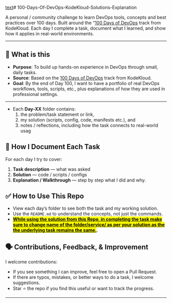 [text](<Task-40-Docker EXEC Operations>)# 100-Days-Of-DevOps-KodeKloud-Solutions-Explanation


A personal / community challenge to learn DevOps tools, concepts and best practices over 100 days. Built around the “[100 Days of DevOps](https://kodekloud.com/100-days-of-devops) track from KodeKloud. Each day I complete a task, document what I learned, and show how it applies in real-world environments.  

---

## 🎯 What is this

- **Purpose**: To build up hands-on experience in DevOps through small, daily tasks.  
- **Source**: Based on the [100 Days of DevOps](https://kodekloud.com/100-days-of-devops) track from KodeKloud.  
- **Goal**: By the end of Day 100, I want to have a portfolio of real DevOps workflows, tools, scripts, etc., plus explanations of how they are used in professional settings.  

---

- Each **Day-XX** folder contains:  
  1. the problem/task statement or link,  
  2. my solution (scripts, config, code, manifests etc.), and  
  3. notes / reflections, including how the task connects to real-world usag
 
## 📝 How I Document Each Task

For each day I try to cover:

1. **Task description** — what was asked  
2. **Solution** — code / scripts / configs  
3. **Explanation / Walkthrough** — step by step what I did and why.

## ✅ How to Use This Repo

- View each day’s folder to see both the task and my working solution.  
- Use the `README.md` to understand the concepts, not just the commands.
- <u><mark>**While using the solution from this Repo, in completing the task make sure to change name of the folder/service/ as per your solution as the the underlying task remains the same.**</mark></u>.


## 🗣️ Contributions, Feedback, & Improvement

I welcome contributions:

- If you see something I can improve, feel free to open a Pull Request.  
- If there are typos, mistakes, or better ways to do a task, I welcome suggestions.  
- Star ⭐ the repo if you find this useful or want to track the progress.

---

